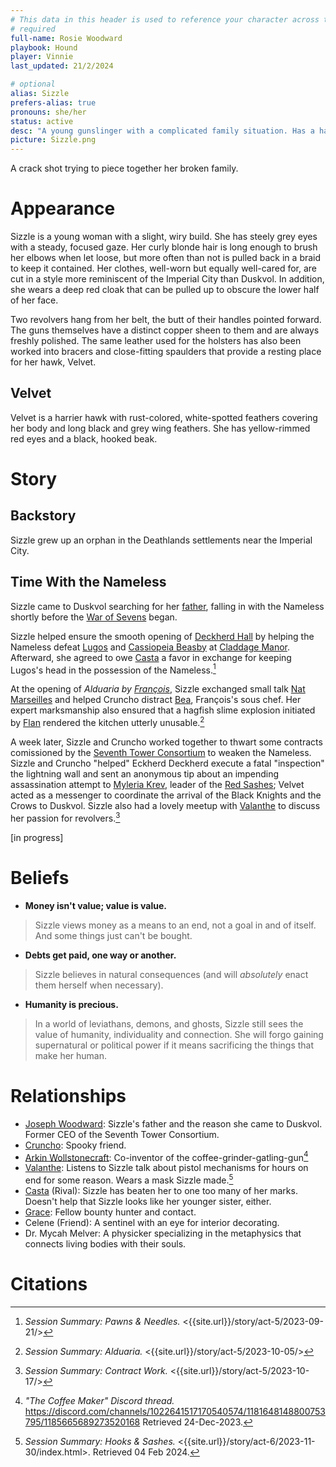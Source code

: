```yaml
---
# This data in this header is used to reference your character across the entire website. 
# required
full-name: Rosie Woodward 
playbook: Hound
player: Vinnie
last_updated: 21/2/2024

# optional
alias: Sizzle
prefers-alias: true
pronouns: she/her
status: active
desc: "A young gunslinger with a complicated family situation. Has a hawk. Sometimes comfortable."
picture: Sizzle.png
---
```


A crack shot trying to piece together her broken family.

# Appearance
Sizzle is a young woman with a slight, wiry build. She has steely grey eyes with a steady, focused gaze. Her curly blonde hair is long enough to brush her elbows when let loose, but more often than not is pulled back in a braid to keep it contained. Her clothes, well-worn but equally well-cared for, are cut in a style more reminiscent of the Imperial City than Duskvol. In addition, she wears a deep red cloak that can be pulled up to obscure the lower half of her face.

Two revolvers hang from her belt, the butt of their handles pointed forward. The guns themselves have a distinct copper sheen to them and are always freshly polished. The same leather used for the holsters has also been worked into bracers and close-fitting spaulders that provide a resting place for her hawk, Velvet.

## Velvet

Velvet is a harrier hawk with rust-colored, white-spotted feathers covering her body and long black and grey wing feathers. She has yellow-rimmed red eyes and a black, hooked beak.

# Story
## Backstory
Sizzle grew up an orphan in the Deathlands settlements near the Imperial City. 

## Time With the Nameless

Sizzle came to Duskvol searching for her [father](joseph-woodward), falling in with the Nameless shortly before the [War of Sevens](/story/act-6/index.html) began.

Sizzle helped ensure the smooth opening of [Deckherd Hall](six-towers#deckherd-hall) by helping the Nameless defeat [Lugos](npcs#lugos) and [Cassiopeia Beasby](npcs#cassiopeia-beasby) at [Claddage Manor](brightstone#claddage-manor). Afterward, she agreed to owe [Casta](npcs#casta) a favor in exchange for keeping Lugos's head in the possession of the Nameless.[^pawns-needles]

At the opening of *Alduaria by [François](npcs#francois)*, Sizzle exchanged small talk [Nat Marseilles](npcs#nat-marseilles) and helped Cruncho distract [Bea](npcs#bea), François's sous chef. Her expert marksmanship also ensured that a hagfish slime explosion initiated by [Flan](flan) rendered the kitchen utterly unusable.[^alduaria]

A week later, Sizzle and Cruncho worked together to thwart some contracts comissioned by the [Seventh Tower Consortium](seventh-tower) to weaken the Nameless. Sizzle and Cruncho "helped" Eckherd Deckherd execute a fatal "inspection" the lightning wall and sent an anonymous tip about an impending assassination attempt to [Myleria Krev](npcs#myleria-krev), leader of the [Red Sashes](factions#red-sashes); Velvet acted as a messenger to coordinate the arrival of the Black Knights and the Crows to Duskvol. Sizzle also had a lovely meetup with [Valanthe](npcs#valanthe) to discuss her passion for revolvers.[^phase-I]

[in progress]

# Beliefs

- **Money isn't value; value is value.**   
> Sizzle views money as a means to an end, not a goal in and of itself. And some things just can't be bought.
- **Debts get paid, one way or another.**   
> Sizzle believes in natural consequences (and will *absolutely* enact them herself when necessary).
- **Humanity is precious.**   
> In a world of leviathans, demons, and ghosts, Sizzle still sees the value of humanity, individuality and connection. She will forgo gaining supernatural or political power if it means sacrificing the things that make her human.

# Relationships

* [Joseph Woodward](joseph-woodward): Sizzle's father and the reason she came to Duskvol. Former CEO of the Seventh Tower Consortium.
* [Cruncho](cruncho): Spooky friend.
* [Arkin Wollstonecraft](arkin): Co-inventor of the coffee-grinder-gatling-gun[^1]
* [Valanthe](npcs#valanthe): Listens to Sizzle talk about pistol mechanisms for hours on end for some reason. Wears a mask Sizzle made.[^hooks-and-sashes]
* [Casta](npcs#casta) (Rival): Sizzle has beaten her to one too many of her marks. Doesn't help that Sizzle looks like her younger sister, either.
* [Grace](npcs#grace): Fellow bounty hunter and contact.
* Celene (Friend): A sentinel with an eye for interior decorating.
* Dr. Mycah Melver: A physicker specializing in the metaphysics that connects living bodies with their souls.

# Citations

[^1]: *"The Coffee Maker" Discord thread.*  <https://discord.com/channels/1022641517170540574/1181648148800753795/1185665689273520168> Retrieved 24-Dec-2023.
[^hooks-and-sashes]: *Session Summary: Hooks & Sashes.* <{{site.url}}/story/act-6/2023-11-30/index.html>. Retrieved 04 Feb 2024.
[^phase-I]: *Session Summary: Contract Work.* <{{site.url}}/story/act-5/2023-10-17/>
[^alduaria]: *Session Summary: Alduaria.* <{{site.url}}/story/act-5/2023-10-05/>
[^pawns-needles]: *Session Summary: Pawns & Needles.* <{{site.url}}/story/act-5/2023-09-21/>
